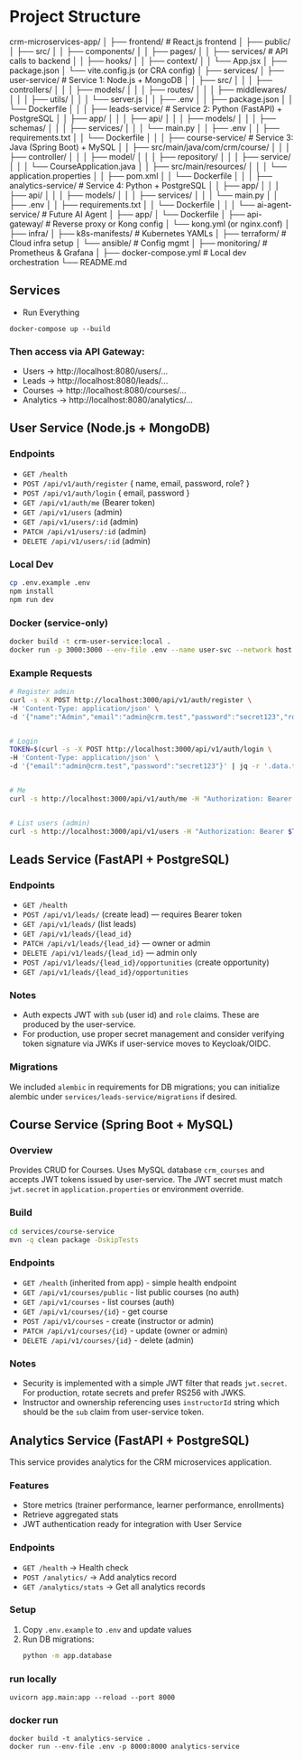 # Project Structure
crm-microservices-app/
│
├── frontend/                     # React.js frontend
│   ├── public/
│   ├── src/
│   │   ├── components/
│   │   ├── pages/
│   │   ├── services/             # API calls to backend
│   │   ├── hooks/
│   │   ├── context/
│   │   └── App.jsx
│   ├── package.json
│   └── vite.config.js (or CRA config)
│
├── services/
│   ├── user-service/             # Service 1: Node.js + MongoDB
│   │   ├── src/
│   │   │   ├── controllers/
│   │   │   ├── models/
│   │   │   ├── routes/
│   │   │   ├── middlewares/
│   │   │   ├── utils/
│   │   │   └── server.js
│   │   ├── .env
│   │   ├── package.json
│   │   └── Dockerfile
│   │
│   ├── leads-service/            # Service 2: Python (FastAPI) + PostgreSQL
│   │   ├── app/
│   │   │   ├── api/
│   │   │   ├── models/
│   │   │   ├── schemas/
│   │   │   ├── services/
│   │   │   └── main.py
│   │   ├── .env
│   │   ├── requirements.txt
│   │   └── Dockerfile
│   │
│   ├── course-service/           # Service 3: Java (Spring Boot) + MySQL
│   │   ├── src/main/java/com/crm/course/
│   │   │   ├── controller/
│   │   │   ├── model/
│   │   │   ├── repository/
│   │   │   ├── service/
│   │   │   └── CourseApplication.java
│   │   ├── src/main/resources/
│   │   │   └── application.properties
│   │   ├── pom.xml
│   │   └── Dockerfile
│   │
│   ├── analytics-service/        # Service 4: Python + PostgreSQL
│   │   ├── app/
│   │   │   ├── api/
│   │   │   ├── models/
│   │   │   ├── services/
│   │   │   └── main.py
│   │   ├── .env
│   │   ├── requirements.txt
│   │   └── Dockerfile
│   │
│   └── ai-agent-service/         # Future AI Agent
│       ├── app/
│       └── Dockerfile
│
├── api-gateway/                  # Reverse proxy or Kong config
│   └── kong.yml (or nginx.conf)
│
├── infra/
│   ├── k8s-manifests/            # Kubernetes YAMLs
│   ├── terraform/                # Cloud infra setup
│   └── ansible/                  # Config mgmt
│
├── monitoring/                   # Prometheus & Grafana
│
├── docker-compose.yml            # Local dev orchestration
└── README.md

## Services
- Run Everything
```
docker-compose up --build
```
### Then access via API Gateway:

- Users → http://localhost:8080/users/...
- Leads → http://localhost:8080/leads/...
- Courses → http://localhost:8080/courses/...
- Analytics → http://localhost:8080/analytics/...

## User Service (Node.js + MongoDB)


### Endpoints
- `GET /health`
- `POST /api/v1/auth/register` { name, email, password, role? }
- `POST /api/v1/auth/login` { email, password }
- `GET /api/v1/auth/me` (Bearer token)
- `GET /api/v1/users` (admin)
- `GET /api/v1/users/:id` (admin)
- `PATCH /api/v1/users/:id` (admin)
- `DELETE /api/v1/users/:id` (admin)


### Local Dev
```bash
cp .env.example .env
npm install
npm run dev
```


### Docker (service-only)
```bash
docker build -t crm-user-service:local .
docker run -p 3000:3000 --env-file .env --name user-svc --network host crm-user-service:local
```


### Example Requests
```bash
# Register admin
curl -s -X POST http://localhost:3000/api/v1/auth/register \
-H 'Content-Type: application/json' \
-d '{"name":"Admin","email":"admin@crm.test","password":"secret123","role":"admin"}' | jq


# Login
TOKEN=$(curl -s -X POST http://localhost:3000/api/v1/auth/login \
-H 'Content-Type: application/json' \
-d '{"email":"admin@crm.test","password":"secret123"}' | jq -r '.data.token')


# Me
curl -s http://localhost:3000/api/v1/auth/me -H "Authorization: Bearer $TOKEN" | jq


# List users (admin)
curl -s http://localhost:3000/api/v1/users -H "Authorization: Bearer $TOKEN" | jq
```


## Leads Service (FastAPI + PostgreSQL)
### Endpoints
- `GET /health`
- `POST /api/v1/leads/` (create lead) — requires Bearer token
- `GET /api/v1/leads/` (list leads)
- `GET /api/v1/leads/{lead_id}`
- `PATCH /api/v1/leads/{lead_id}` — owner or admin
- `DELETE /api/v1/leads/{lead_id}` — admin only
- `POST /api/v1/leads/{lead_id}/opportunities` (create opportunity)
- `GET /api/v1/leads/{lead_id}/opportunities`

### Notes
- Auth expects JWT with `sub` (user id) and `role` claims. These are produced by the user-service.
- For production, use proper secret management and consider verifying token signature via JWKs if user-service moves to Keycloak/OIDC.


### Migrations
We included `alembic` in requirements for DB migrations; you can initialize alembic under `services/leads-service/migrations` if desired.


## Course Service (Spring Boot + MySQL)


### Overview
Provides CRUD for Courses. Uses MySQL database `crm_courses` and accepts JWT tokens issued by user-service. The JWT secret must match `jwt.secret` in `application.properties` or environment override.


### Build
```bash
cd services/course-service
mvn -q clean package -DskipTests
```

### Endpoints
- `GET /health` (inherited from app) - simple health endpoint
- `GET /api/v1/courses/public` - list public courses (no auth)
- `GET /api/v1/courses` - list courses (auth)
- `GET /api/v1/courses/{id}` - get course
- `POST /api/v1/courses` - create (instructor or admin)
- `PATCH /api/v1/courses/{id}` - update (owner or admin)
- `DELETE /api/v1/courses/{id}` - delete (admin)


### Notes
- Security is implemented with a simple JWT filter that reads `jwt.secret`. For production, rotate secrets and prefer RS256 with JWKS.
- Instructor and ownership referencing uses `instructorId` string which should be the `sub` claim from user-service token.

## Analytics Service (FastAPI + PostgreSQL)

This service provides analytics for the CRM microservices application.

### Features
- Store metrics (trainer performance, learner performance, enrollments)
- Retrieve aggregated stats
- JWT authentication ready for integration with User Service

### Endpoints
- `GET /health` → Health check
- `POST /analytics/` → Add analytics record
- `GET /analytics/stats` → Get all analytics records

### Setup
1. Copy `.env.example` to `.env` and update values
2. Run DB migrations:
   ```bash
   python -m app.database
### run locally
```
uvicorn app.main:app --reload --port 8000
```

### docker run
```
docker build -t analytics-service .
docker run --env-file .env -p 8000:8000 analytics-service
```